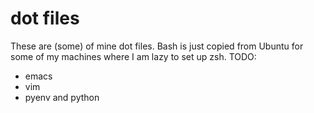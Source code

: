 # dot files
These are (some) of mine dot files. Bash is just copied from Ubuntu for some of my machines where I am lazy to set up zsh. 
TODO:
- emacs
- vim
- pyenv and python
